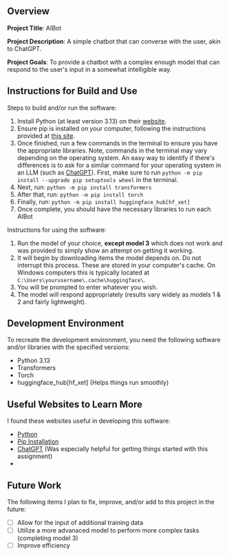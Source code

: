 ## Overview

**Project Title**: AIBot

**Project Description**: A simple chatbot that can converse with the user, akin to ChatGPT.

**Project Goals**: To provide a chatbot with a complex enough model that can respond to the user's input in a somewhat intelligible way.

## Instructions for Build and Use

Steps to build and/or run the software:

1. Install Python (at least version 3.13) on their [website](https://www.python.org/).
2. Ensure pip is installed on your computer, following the instructions provided at [this site](https://pip.pypa.io/en/stable/installation/).
2. Once finished, run a few commands in the terminal to ensure you have the appropriate libraries. Note, commands in the terminal may vary depending on the operating system. An easy way to identify if there's differences is to ask for a similar command for your operating system in an LLM (such as [ChatGPT](https://chatgpt.com/)). First, make sure to run ```python -m pip install --upgrade pip setuptools wheel``` in the terminal.
3. Next, run: ```python -m pip install transformers```
4. After that, run: ```python -m pip install torch```
5. Finally, run: ```python -m pip install huggingface_hub[hf_xet]```
6. Once complete, you should have the necessary libraries to run each AIBot

Instructions for using the software:

1. Run the model of your choice, **except model 3** which does not work and was provided to simply show an attempt on getting it working.
2. It will begin by downloading items the model depends on. Do not interrupt this process. These are stored in your computer's cache. On Windows computers this is typically located at ```C:\Users\yourusername\.cache\huggingface\```.
2. You will be prompted to enter whatever you wish.
3. The model will respond appropriately (results vary widely as models 1 & 2 and fairly lightweight).

## Development Environment 

To recreate the development environment, you need the following software and/or libraries with the specified versions:

* Python 3.13
* Transformers
* Torch
* huggingface_hub[hf_xet] (Helps things run smoothly)

## Useful Websites to Learn More

I found these websites useful in developing this software:

* [Python](https://www.python.org/)
* [Pip Installation](https://pip.pypa.io/en/stable/installation/)
* [ChatGPT](https://chatgpt.com/) (Was especially helpful for getting things started with this assignment)
*

## Future Work

The following items I plan to fix, improve, and/or add to this project in the future:

* [ ] Allow for the input of additional training data
* [ ] Utilize a more advanaced model to perform more complex tasks (completing model 3)
* [ ] Improve efficiency